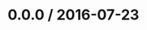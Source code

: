<!--remark setext-->

<!--lint disable no-multiple-toplevel-headings -->

0.0.0 / 2016-07-23
==================
